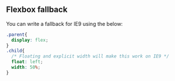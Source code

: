 ## Flexbox fallback

You can write a fallback for IE9 using the below:
```css
.parent{
  display: flex;
}
.child{
  /* Floating and explicit width will make this work on IE9 */
  float: left;
  width: 50%;
}
```
